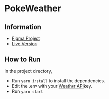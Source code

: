 # PokeWeather
## Information
- [Figma Project](https://www.figma.com/file/A0WTKcNuGolUQZWI04PK4P/PokeWeather?node-id=0%3A1)
- [Live Version](https://https://pokeweather.netlify.app/)

## How to Run
In the project directory, 
- Run `yarn install` to install the dependencies.
- Edit the .env with your [Weather API](https://openweathermap.org/api)key.
- Run `yarn start`


